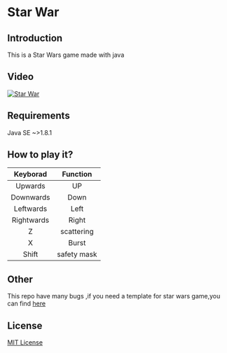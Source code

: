 # Star War
## Introduction  
  This is a Star Wars game made with java
## Video
  [![Star War](https://i.imgur.com/6GrmkrH.png)](https://youtu.be/bRKvdPA267w)
## Requirements
  Java SE ~>1.8.1
## How to play it?
  Keyborad  | Function
  :--------:|:--------:
  Upwards   |   UP
  Downwards |   Down
  Leftwards |   Left
  Rightwards|   Right
  Z         | scattering
  X         | Burst
  Shift     | safety mask
## Other
  This repo have many bugs ,if you need a template for star wars game,you can find [here](https://github.com/jhang-jhe-wei/StarsWar_DEMO)
## License
[MIT License](https://opensource.org/licenses/MIT)
